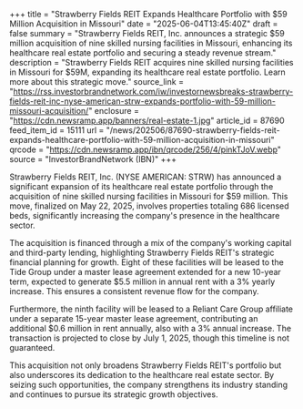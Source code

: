 +++
title = "Strawberry Fields REIT Expands Healthcare Portfolio with $59 Million Acquisition in Missouri"
date = "2025-06-04T13:45:40Z"
draft = false
summary = "Strawberry Fields REIT, Inc. announces a strategic $59 million acquisition of nine skilled nursing facilities in Missouri, enhancing its healthcare real estate portfolio and securing a steady revenue stream."
description = "Strawberry Fields REIT acquires nine skilled nursing facilities in Missouri for $59M, expanding its healthcare real estate portfolio. Learn more about this strategic move."
source_link = "https://rss.investorbrandnetwork.com/iw/investornewsbreaks-strawberry-fields-reit-inc-nyse-american-strw-expands-portfolio-with-59-million-missouri-acquisition/"
enclosure = "https://cdn.newsramp.app/banners/real-estate-1.jpg"
article_id = 87690
feed_item_id = 15111
url = "/news/202506/87690-strawberry-fields-reit-expands-healthcare-portfolio-with-59-million-acquisition-in-missouri"
qrcode = "https://cdn.newsramp.app/ibn/qrcode/256/4/pinkTJoV.webp"
source = "InvestorBrandNetwork (IBN)"
+++

<p>Strawberry Fields REIT, Inc. (NYSE AMERICAN: STRW) has announced a significant expansion of its healthcare real estate portfolio through the acquisition of nine skilled nursing facilities in Missouri for $59 million. This move, finalized on May 22, 2025, involves properties totaling 686 licensed beds, significantly increasing the company's presence in the healthcare sector.</p><p>The acquisition is financed through a mix of the company's working capital and third-party lending, highlighting Strawberry Fields REIT's strategic financial planning for growth. Eight of these facilities will be leased to the Tide Group under a master lease agreement extended for a new 10-year term, expected to generate $5.5 million in annual rent with a 3% yearly increase. This ensures a consistent revenue flow for the company.</p><p>Furthermore, the ninth facility will be leased to a Reliant Care Group affiliate under a separate 15-year master lease agreement, contributing an additional $0.6 million in rent annually, also with a 3% annual increase. The transaction is projected to close by July 1, 2025, though this timeline is not guaranteed.</p><p>This acquisition not only broadens Strawberry Fields REIT's portfolio but also underscores its dedication to the healthcare real estate sector. By seizing such opportunities, the company strengthens its industry standing and continues to pursue its strategic growth objectives.</p>